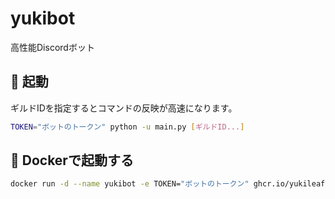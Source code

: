 # yukibot

高性能Discordボット

## 🚀 起動

ギルドIDを指定するとコマンドの反映が高速になります。

```bash
TOKEN="ボットのトークン" python -u main.py [ギルドID...]
```

## 🐳 Dockerで起動する

```bash
docker run -d --name yukibot -e TOKEN="ボットのトークン" ghcr.io/yukileafx/yukibot:latest
```
